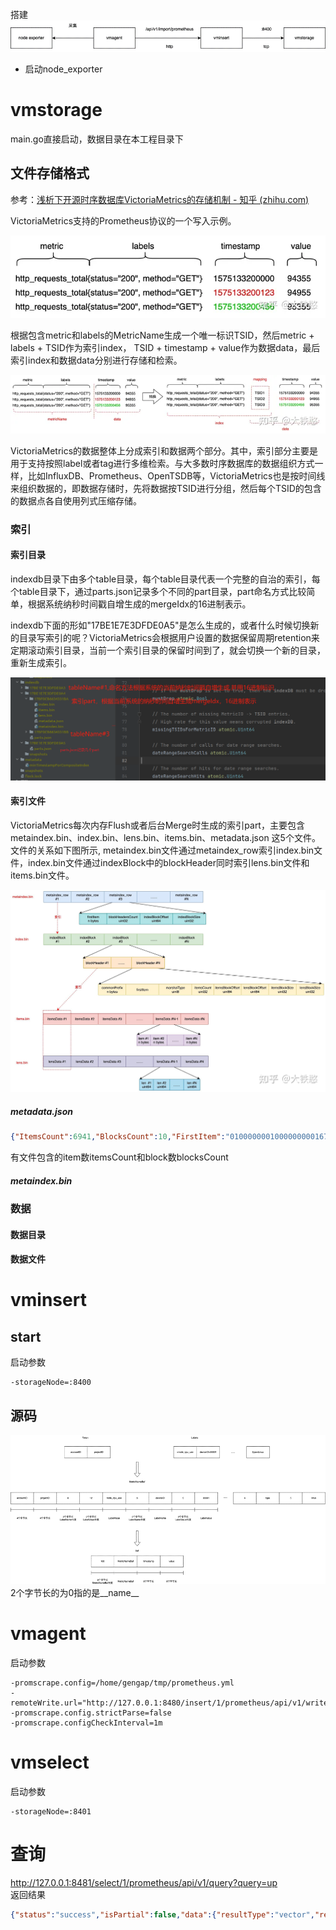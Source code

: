 搭建
![1](1.png)
- 启动node_exporter
# vmstorage
main.go直接启动，数据目录在本工程目录下

## 文件存储格式

参考：[浅析下开源时序数据库VictoriaMetrics的存储机制 - 知乎 (zhihu.com)](https://zhuanlan.zhihu.com/p/368912946)

VictoriaMetrics支持的Prometheus协议的一个写入示例。

![img](3.png)

根据包含metric和labels的MetricName生成一个唯一标识TSID，然后metric + labels + TSID作为索引index， TSID + timestamp + value作为数据data，最后索引index和数据data分别进行存储和检索。

![img](4.png)

VictoriaMetrics的数据整体上分成索引和数据两个部分。其中，索引部分主要是用于支持按照label或者tag进行多维检索。与大多数时序数据库的数据组织方式一样，比如InfluxDB、Prometheus、OpenTSDB等，VictoriaMetrics也是按时间线来组织数据的，即数据存储时，先将数据按TSID进行分组，然后每个TSID的包含的数据点各自使用列式压缩存储。

### 索引

#### 索引目录

indexdb目录下由多个table目录，每个table目录代表一个完整的自治的索引，每个table目录下，通过parts.json记录多个不同的part目录，part命名方式比较简单，根据系统纳秒时间戳自增生成的mergeIdx的16进制表示。

indexdb下面的形如"17BE1E7E3DFDE0A5"是怎么生成的，或者什么时候切换新的目录写索引的呢？VictoriaMetrics会根据用户设置的数据保留周期retention来定期滚动索引目录，当前一个索引目录的保留时间到了，就会切换一个新的目录，重新生成索引。

![image-20240328141441197](5.png)

#### 索引文件

VictoriaMetrics每次内存Flush或者后台Merge时生成的索引part，主要包含metaindex.bin、index.bin、lens.bin、items.bin、metadata.json 这5个文件。文件的关系如下图所示, metaindex.bin文件通过metaindex_row索引index.bin文件，index.bin文件通过indexBlock中的blockHeader同时索引lens.bin文件和items.bin文件。

![img](6.png)

##### metadata.json 

```json
{"ItemsCount":6941,"BlocksCount":10,"FirstItem":"01000000010000000001676f5f67635f6475726174696f6e5f7365636f6e64730117bf0cb660e945aa","LastItem":"070000000000004d5c00000001000000007570016a6f62016e6f64655f6578706f7274657201696e7374616e6365013132372e302e302e313a39313030016d6f6e69746f72016c6f63616c746573740102000000010000000023af5a217b078e8f10674d0101e4d38517bf0cb660e94882"}
```

有文件包含的item数itemsCount和block数blocksCount

##### metaindex.bin



### 数据

#### 数据目录

#### 数据文件





# vminsert

## start
启动参数
```shell
-storageNode=:8400
```
## 源码
![2](2.png)
2个字节长的为0指的是__name__
# vmagent
启动参数
```shell
-promscrape.config=/home/gengap/tmp/prometheus.yml
-remoteWrite.url="http://127.0.0.1:8480/insert/1/prometheus/api/v1/write"
-promscrape.config.strictParse=false
-promscrape.configCheckInterval=1m
```
# vmselect
启动参数
```shell
-storageNode=:8401
```
# 查询
http://127.0.0.1:8481/select/1/prometheus/api/v1/query?query=up  
返回结果
```json
{"status":"success","isPartial":false,"data":{"resultType":"vector","result":[{"metric":{"__name__":"up","instance":"127.0.0.1:9100","job":"node_exporter","monitor":"localtest"},"value":[1711101466,"1"]}]},"stats":{"seriesFetched": "1","executionTimeMsec":1}}```
```